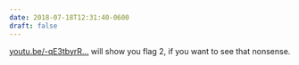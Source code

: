 ```yaml
---
date: 2018-07-18T12:31:40-0600
draft: false
---
```




[youtu.be/-qE3tbyrR…](https://youtu.be/-qE3tbyrR9o?t=642) will show you flag 2, if you want to see that nonsense.



